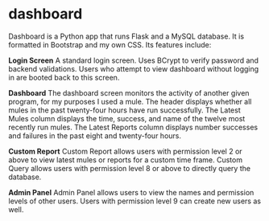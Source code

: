 # dashboard
Dashboard is a Python app that runs Flask and a MySQL database. It is formatted in Bootstrap and my own CSS. Its features include:

**Login Screen**
A standard login screen. Uses BCrypt to verify password and backend validations. Users who attempt to view dashboard without logging in are booted back to this screen.

**Dashboard**
The dashboard screen monitors the activity of another given program, for my purposes I used a mule. The header displays whether all mules in the past twenty-four hours have run successfully. The Latest Mules column displays the time, success, and name of the twelve most recently run mules. The Latest Reports column displays number successes and failures in the past eight and twenty-four hours.

**Custom Report**
Custom Report allows users with permission level 2 or above to view latest mules or reports for a custom time frame. Custom Query allows users with permission level 8 or above to directly query the database. 

**Admin Panel**
Admin Panel allows users to view the names and permission levels of other users. Users with permission level 9 can create new users as well. 